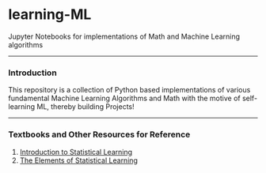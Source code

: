# learning-ML
Jupyter Notebooks for implementations of Math and Machine Learning algorithms <br/>
___________________________________________________________________________________________________________________________________________

### Introduction
This repository is a collection of Python based implementations of various fundamental Machine Learning Algorithms and Math with the motive of self-learning ML, thereby building Projects!

___________________________________________________________________________________________________________________________________________

### Textbooks and Other Resources for Reference
1. [Introduction to Statistical Learning](http://faculty.marshall.usc.edu/gareth-james/)
2. [The Elements of Statistical Learning](https://web.stanford.edu/~hastie/Papers/ESLII.pdf)
